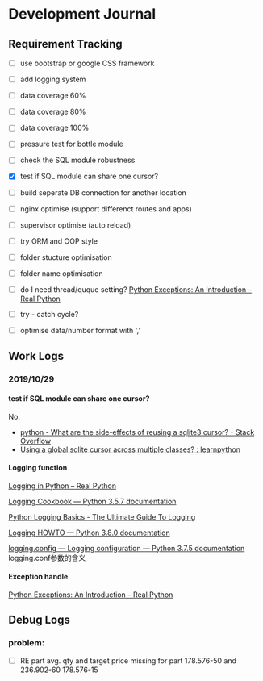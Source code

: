 # Development Journal

## Requirement Tracking

- [ ] use bootstrap or google CSS framework
- [ ] add logging system
- [ ] data coverage 60%
- [ ] data coverage 80%
- [ ] data coverage 100%
- [ ] pressure test for bottle module
- [ ] check the SQL module robustness
- [x] test if SQL module can share one cursor?
- [ ] build seperate DB connection for another location
- [ ] nginx optimise (support differenct routes and apps)
- [ ] supervisor optimise (auto reload)
- [ ] try ORM and OOP style
- [ ] folder stucture optimisation
- [ ] folder name optimisation
- [ ] do I need thread/quque setting? [Python Exceptions: An Introduction – Real Python](https://realpython.com/python-exceptions/)
- [ ] try - catch cycle?
- [ ] optimise data/number format with ','


## Work Logs

### 2019/10/29

#### test if SQL module can share one cursor?

No. 
* [python - What are the side-effects of reusing a sqlite3 cursor? - Stack Overflow](https://stackoverflow.com/questions/54395773/what-are-the-side-effects-of-reusing-a-sqlite3-cursor)
* [Using a global sqlite cursor across multiple classes? : learnpython](https://www.reddit.com/r/learnpython/comments/94i4k9/using_a_global_sqlite_cursor_across_multiple/)


#### Logging function

[Logging in Python – Real Python](https://realpython.com/python-logging/)

[Logging Cookbook — Python 3.5.7 documentation](https://docs.python.org/3.5/howto/logging-cookbook.html)

[Python Logging Basics - The Ultimate Guide To Logging](https://www.loggly.com/ultimate-guide/python-logging-basics/)

[Logging HOWTO — Python 3.8.0 documentation](https://docs.python.org/3.8/howto/logging.html#logging-basic-tutorial)

[logging.config — Logging configuration — Python 3.7.5 documentation](https://docs.python.org/3.7/library/logging.config.html) logging.conf参数的含义

#### Exception handle

[Python Exceptions: An Introduction – Real Python](https://realpython.com/python-exceptions/)

## Debug Logs

### problem:

- [ ] RE part avg. qty and target price missing for part 178.576-50 and 236.902-60 178.576-15